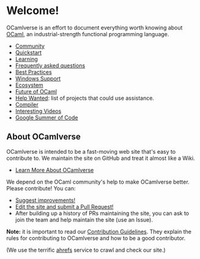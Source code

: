 # Welcome!

OCamlverse is an effort to document everything worth knowing about
[OCaml](http://www.ocaml.org/), an industrial-strength
functional programming language.

* [Community](content/community.md)
* [Quickstart](content/quickstart.md)
* [Learning](content/learning.md)
* [Frequently asked questions](content/faq.md)
* [Best Practices](content/best_practices.md)
* [Windows Support](content/windows_support.md)
* [Ecosystem](content/ecosystem.md)
* [Future of OCaml](content/future_ocaml.md)
* [Help Wanted](content/help_needed.md):
list of projects that could use assistance.
* [Compiler](content/compiler.md)
* [Interesting Videos](content/video.md)
* [Google Summer of Code](content/gsoc.md)

## About OCamlverse

OCamlverse is intended to be a fast-moving web site that's easy to
contribute to. We maintain the site on GitHub and treat it almost like
a Wiki.

* [Learn More About OCamlverse](content/about.md)

We depend on the OCaml community's help to make OCamlverse better.
Please contribute! You can:

* [Suggest improvements!](https://github.com/OCamlverse/ocamlverse.github.io/issues)
* [Edit the site and submit a Pull Request!](https://github.com/OCamlverse/ocamlverse.github.io/pulls)
* After building up a history of PRs maintaining the site, you can ask to join the team and help maintain the site (use an Issue).

**Note:** it is important to read our [Contribution Guidelines](content/contrib.md).
They explain the rules for contributing to OCamlverse and how to be a
good contributor.

(We use the terrific [ahrefs](https://ahrefs.com) service to crawl and check our site.)

